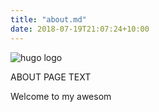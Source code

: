 ```yaml
---
title: "about.md"
date: 2018-07-19T21:07:24+10:00
---
```


![hugo logo](/img/bruno-demo-font_1024x1024.png)

ABOUT PAGE TEXT 


Welcome to my awesom